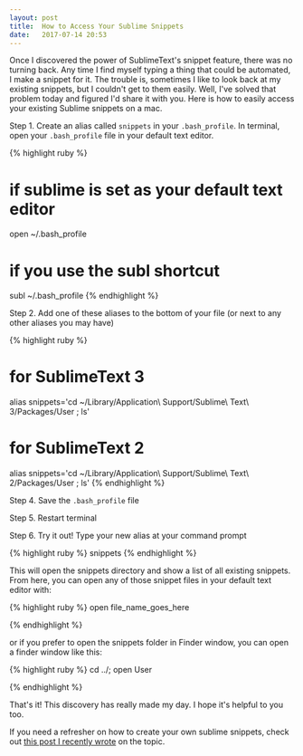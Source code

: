 ```yaml
---
layout: post
title:  How to Access Your Sublime Snippets
date:   2017-07-14 20:53
---
```


Once I discovered the power of SublimeText's snippet feature, there was no turning back. Any time I find myself typing a thing that could be automated, I make a snippet for it. The trouble is, sometimes I like to look back at my existing snippets, but I couldn't get to them easily. Well, I've solved that problem today and figured I'd share it with you. Here is how to easily access your existing Sublime snippets on a mac.

Step 1. Create an alias called <code>snippets</code> in your <code>.bash_profile</code>.
In terminal, open your <code>.bash_profile</code> file in your default text editor.

{% highlight ruby %}
# if sublime is set as your default text editor
open ~/.bash_profile

# if you use the subl shortcut
subl ~/.bash_profile
{% endhighlight %}

Step 2. Add one of these aliases to the bottom of your file (or next to any other aliases you may have)

{% highlight ruby %}
# for SublimeText 3
alias snippets='cd ~/Library/Application\ Support/Sublime\ Text\ 3/Packages/User ; ls'

# for SublimeText 2
alias snippets='cd ~/Library/Application\ Support/Sublime\ Text\ 2/Packages/User ; ls'
{% endhighlight %}

Step 4. Save the <code>.bash_profile</code> file

Step 5. Restart terminal

Step 6. Try it out!
Type your new alias at your command prompt

{% highlight ruby %}
snippets
{% endhighlight %}

This will open the snippets directory and show a list of all existing snippets. From here, you can open any of those snippet files in your default text editor with:

{% highlight ruby %}
open file_name_goes_here

{% endhighlight %}

or if you prefer to open the snippets folder in Finder window, you can open a finder window like this:

{% highlight ruby %}
cd ../; open User

{% endhighlight %}

That's it! This discovery has really made my day. I hope it's helpful to you too.

If you need a refresher on how to create your own sublime snippets, check out <a href="http://localflavormarketing.com/how-to-make-ruby-shortcuts-snippets-in-sublime-text/">this post I recently wrote</a> on the topic.